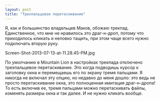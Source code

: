 ```yaml
---
layout: post
title: "Трехпальцевое перетаскивание"
---
```

Я, как и большинство владельцев Маков, обожаю трекпад. Единственное, что мне не нравилось это драг-н-дроп, потому что приходилось кликать и неловко тащить, при этом чаще всего нужно подключать вторую руку.

Screen-Shot-2013-07-13-at-11.28.45-PM.jpg

По умолчанию в Mountain Lion в настройках трекпада отключено трехпальцевое перетаскивание. Это когда подводишь курсор к заголовку окна и перемещаешь его по экрану тремя пальцами. Я никогда не включал эту опцию, но недавно до меня дошло: это ведь не просто перетаскивание окна, это полноценная имитация драг-н-дропа! То есть включив ее, тремя пальцами можно перетаскивать файлы, изменять размеры окна и так далее. И не нужно кликать вообще.
